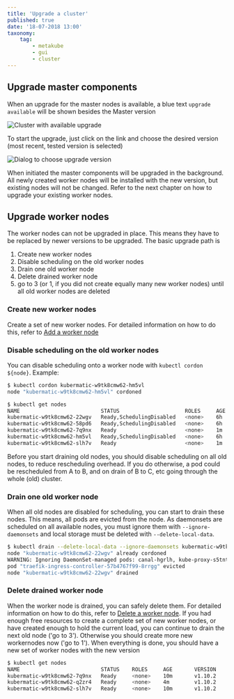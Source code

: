 ```yaml
---
title: 'Upgrade a cluster'
published: true
date: '18-07-2018 13:00'
taxonomy:
    tag:
        - metakube
        - gui
        - cluster
---
```


## Upgrade master components

When an upgrade for the master nodes is available, a blue text `upgrade available` will be shown besides the Master version

![Cluster with available upgrade](image_upgrade-available_01.png)

To start the upgrade, just click on the link and choose the desired version (most recent, tested version is selected)

![Dialog to choose upgrade version](image_upgrade-version_01.png)

When initiated the master components will be upgraded in the background. All newly created worker nodes will be installed with the new version, but existing nodes will not be changed. Refer to the next chapter on how to upgrade your existing worker nodes.

## Upgrade worker nodes

The worker nodes can not be upgraded in place. This means they have to be replaced by newer versions to be upgraded. The basic upgrade path is

1. Create new worker nodes
2. Disable scheduling on the old worker nodes
3. Drain one old worker node
4. Delete drained worker node
5. go to 3 (or 1, if you did not create equally many new worker nodes) until all old worker nodes are deleted

### Create new worker nodes

Create a set of new worker nodes. For detailed information on how to do this, refer to [Add a worker node](/tutorials/add-a-worker-node)

### Disable scheduling on the old worker nodes

You can disable scheduling onto a worker node with `kubectl cordon ${node}`. Example:

```bash
$ kubectl cordon kubermatic-w9tk8cmw62-hm5vl
node "kubermatic-w9tk8cmw62-hm5vl" cordoned

$ kubectl get nodes
NAME                          STATUS                     ROLES     AGE       VERSION
kubermatic-w9tk8cmw62-22wgv   Ready,SchedulingDisabled   <none>    6h        v1.9.6
kubermatic-w9tk8cmw62-58pd6   Ready,SchedulingDisabled   <none>    6h        v1.9.6
kubermatic-w9tk8cmw62-7q9nx   Ready                      <none>    1m        v1.10.2
kubermatic-w9tk8cmw62-hm5vl   Ready,SchedulingDisabled   <none>    6h        v1.9.6
kubermatic-w9tk8cmw62-slh7v   Ready                      <none>    1m        v1.10.2
```

Before you start draining old nodes, you should disable scheduling on all old nodes, to reduce rescheduling overhead. If you do otherwise, a pod could be rescheduled from A to B, and on drain of B to C, etc going through the whole (old) cluster.

### Drain one old worker node

When all old nodes are disabled for scheduling, you can start to drain these nodes. This means, all pods are evicted from the node. As daemonsets are scheduled on all available nodes, you must ignore them with `--ignore-daemonsets` and local storage must be deleted with `--delete-local-data`.

```bash
$ kubectl drain --delete-local-data --ignore-daemonsets kubermatic-w9tk8cmw62-22wgv
node "kubermatic-w9tk8cmw62-22wgv" already cordoned
WARNING: Ignoring DaemonSet-managed pods: canal-hgrlh, kube-proxy-s5tnt, npd-v0.4.1-g5wqj
pod "traefik-ingress-controller-57b4767f99-8rrgg" evicted
node "kubermatic-w9tk8cmw62-22wgv" drained
```

### Delete drained worker node

When the worker node is drained, you can safely delete them. For detailed information on how to do this, refer to [Delete a worker node](/tutorials/delete-a-worker-node). If you had enough free resources to create a complete set of new worker nodes, or have created enough to hold the current load, you can continue to drain the next old node ('go to 3'). Otherwise you should create more new workernodes now ('go to 1').
When everything is done, you should have a new set of worker nodes with the new version

```bash
$ kubectl get nodes
NAME                          STATUS    ROLES     AGE       VERSION
kubermatic-w9tk8cmw62-7q9nx   Ready     <none>    10m       v1.10.2
kubermatic-w9tk8cmw62-q2zr4   Ready     <none>    4m        v1.10.2
kubermatic-w9tk8cmw62-slh7v   Ready     <none>    10m       v1.10.2
```
